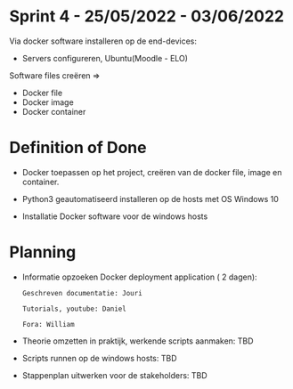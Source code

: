# Sprint 4 - 25/05/2022 - 03/06/2022

Via docker software installeren op de end-devices:

-	Servers configureren, Ubuntu(Moodle - ELO)

Software files creëren =>

-	Docker file
-	Docker image
-	Docker container

# Definition of Done

-	Docker toepassen op het project, creëren van de docker file, image en container.

-	Python3 geautomatiseerd installeren op de hosts met OS Windows 10

-	Installatie Docker software voor de windows hosts

# Planning

-	Informatie opzoeken Docker deployment application ( 2 dagen):	
	 
		Geschreven documentatie: Jouri
		
		Tutorials, youtube: Daniel
						
		Fora: William
					
									
-	Theorie omzetten in praktijk, werkende scripts aanmaken: TBD

-	Scripts runnen op de windows hosts: TBD

-	Stappenplan uitwerken voor de stakeholders: TBD
